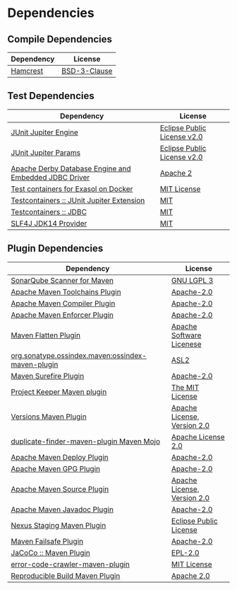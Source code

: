 <!-- @formatter:off -->
# Dependencies

## Compile Dependencies

| Dependency    | License           |
| ------------- | ----------------- |
| [Hamcrest][0] | [BSD-3-Clause][1] |

## Test Dependencies

| Dependency                                                 | License                          |
| ---------------------------------------------------------- | -------------------------------- |
| [JUnit Jupiter Engine][2]                                  | [Eclipse Public License v2.0][3] |
| [JUnit Jupiter Params][2]                                  | [Eclipse Public License v2.0][3] |
| [Apache Derby Database Engine and Embedded JDBC Driver][4] | [Apache 2][5]                    |
| [Test containers for Exasol on Docker][6]                  | [MIT License][7]                 |
| [Testcontainers :: JUnit Jupiter Extension][8]             | [MIT][9]                         |
| [Testcontainers :: JDBC][8]                                | [MIT][9]                         |
| [SLF4J JDK14 Provider][10]                                 | [MIT][11]                        |

## Plugin Dependencies

| Dependency                                              | License                           |
| ------------------------------------------------------- | --------------------------------- |
| [SonarQube Scanner for Maven][12]                       | [GNU LGPL 3][13]                  |
| [Apache Maven Toolchains Plugin][14]                    | [Apache-2.0][15]                  |
| [Apache Maven Compiler Plugin][16]                      | [Apache-2.0][15]                  |
| [Apache Maven Enforcer Plugin][17]                      | [Apache-2.0][15]                  |
| [Maven Flatten Plugin][18]                              | [Apache Software Licenese][15]    |
| [org.sonatype.ossindex.maven:ossindex-maven-plugin][19] | [ASL2][5]                         |
| [Maven Surefire Plugin][20]                             | [Apache-2.0][15]                  |
| [Project Keeper Maven plugin][21]                       | [The MIT License][22]             |
| [Versions Maven Plugin][23]                             | [Apache License, Version 2.0][15] |
| [duplicate-finder-maven-plugin Maven Mojo][24]          | [Apache License 2.0][25]          |
| [Apache Maven Deploy Plugin][26]                        | [Apache-2.0][15]                  |
| [Apache Maven GPG Plugin][27]                           | [Apache-2.0][15]                  |
| [Apache Maven Source Plugin][28]                        | [Apache License, Version 2.0][15] |
| [Apache Maven Javadoc Plugin][29]                       | [Apache-2.0][15]                  |
| [Nexus Staging Maven Plugin][30]                        | [Eclipse Public License][31]      |
| [Maven Failsafe Plugin][32]                             | [Apache-2.0][15]                  |
| [JaCoCo :: Maven Plugin][33]                            | [EPL-2.0][34]                     |
| [error-code-crawler-maven-plugin][35]                   | [MIT License][36]                 |
| [Reproducible Build Maven Plugin][37]                   | [Apache 2.0][5]                   |

[0]: http://hamcrest.org/JavaHamcrest/
[1]: https://raw.githubusercontent.com/hamcrest/JavaHamcrest/master/LICENSE
[2]: https://junit.org/junit5/
[3]: https://www.eclipse.org/legal/epl-v20.html
[4]: http://db.apache.org/derby/
[5]: http://www.apache.org/licenses/LICENSE-2.0.txt
[6]: https://github.com/exasol/exasol-testcontainers/
[7]: https://github.com/exasol/exasol-testcontainers/blob/main/LICENSE
[8]: https://java.testcontainers.org
[9]: http://opensource.org/licenses/MIT
[10]: http://www.slf4j.org
[11]: https://opensource.org/license/mit
[12]: http://sonarsource.github.io/sonar-scanner-maven/
[13]: http://www.gnu.org/licenses/lgpl.txt
[14]: https://maven.apache.org/plugins/maven-toolchains-plugin/
[15]: https://www.apache.org/licenses/LICENSE-2.0.txt
[16]: https://maven.apache.org/plugins/maven-compiler-plugin/
[17]: https://maven.apache.org/enforcer/maven-enforcer-plugin/
[18]: https://www.mojohaus.org/flatten-maven-plugin/
[19]: https://sonatype.github.io/ossindex-maven/maven-plugin/
[20]: https://maven.apache.org/surefire/maven-surefire-plugin/
[21]: https://github.com/exasol/project-keeper/
[22]: https://github.com/exasol/project-keeper/blob/main/LICENSE
[23]: https://www.mojohaus.org/versions/versions-maven-plugin/
[24]: https://basepom.github.io/duplicate-finder-maven-plugin
[25]: http://www.apache.org/licenses/LICENSE-2.0.html
[26]: https://maven.apache.org/plugins/maven-deploy-plugin/
[27]: https://maven.apache.org/plugins/maven-gpg-plugin/
[28]: https://maven.apache.org/plugins/maven-source-plugin/
[29]: https://maven.apache.org/plugins/maven-javadoc-plugin/
[30]: http://www.sonatype.com/public-parent/nexus-maven-plugins/nexus-staging/nexus-staging-maven-plugin/
[31]: http://www.eclipse.org/legal/epl-v10.html
[32]: https://maven.apache.org/surefire/maven-failsafe-plugin/
[33]: https://www.jacoco.org/jacoco/trunk/doc/maven.html
[34]: https://www.eclipse.org/legal/epl-2.0/
[35]: https://github.com/exasol/error-code-crawler-maven-plugin/
[36]: https://github.com/exasol/error-code-crawler-maven-plugin/blob/main/LICENSE
[37]: http://zlika.github.io/reproducible-build-maven-plugin

